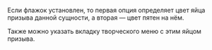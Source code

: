 Если флажок установлен, то первая опция определяет цвет яйца призыва данной сущности, а вторая — цвет пятен на нём.

Также можно указать вкладку творческого меню с этим яйцом призыва.